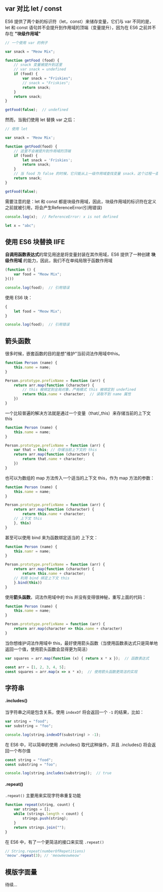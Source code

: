## var 对比 let / const

ES6 提供了两个新的标识符（let，const）来储存变量，它们与 var 不同的是，let 和 const 语句并不会提升到作用域的顶端（变量提升），因为在 ES6 之前并不存在 **"块级作用域"**

```js
// 一个使用 var 的例子

var snack = "Meow Mix";

function getFood (food) {
    // snack 变量被提升到这里
    // var snack = undefined
    if (food) {
        var snack = "Friskies";
        // snack = "Friskies";
        return snack;
    }
    return snack;
}

getFood(false);  // undefined
```

然而，当我们使用 let 替换 var 之后：

```js
// 使用 let

var snack = 'Meow Mix';

function getFood(food) {
    // 这里不会被提升到作用域的顶端
    if (food) {
        let snack = 'Friskies';
        return snack;
    }
    // 当 food 为 false 的时候，它只能从上一级作用域查找变量 snack，这个过程一直延伸到"全局作用域"
    return snack;
}

getFood(false);
```

需要注意的是：let 和 const 都是块级作用域，因此，块级作用域的标识符在定义之前就被引用，将会产生ReferenceError(引用错误)

```js
console.log(x);  // ReferenceError: x is not defined

let x = "abc"; 
```




## 使用 ES6 块替换 IIFE

**自调用函数表达式**的常见用途是将变量封装在其作用域，ES6 提供了一种创建 **块级作用域** 的能力，因此，我们不在单纯局限于函数作用域

```js
(function () {
    var food = "Meow Mix";
}())

console.log(food);  // 引用错误
```

使用 ES6 块：

```js
{
    let food = "Meow Mix";
}

console.log(food);  // 引用错误
```





## 箭头函数

很多时候，嵌套函数的目的是想"维护"当前词法作用域中this。

```js
function Person (name) {
    this.name = name;
}

Person.prototype.prefixName = function (arr) {
    return arr.map(function (character) {
        // this 被绑定到全局对象，严格模式 this 被绑定到 undefined
        return this.name + character;  // 读取不到 name 属性
    })
}
```

一个比较普遍的解决方法就是通过一个变量（that/_this）来存储当前的上下文 this

```js
function Person (name) {
    this.name = name;
}

Person.prototype.prefixName = function (arr) {
    var that = this; // 存储当前上下文的 this
    return arr.map(function (character) {
        return that.name + character;
    })
}
```

也可以为数组的 map 方法传入一个适当的上下文 this，作为 map 方法的参数：

```js
function Person (name) {
    this.name = name;
}

Person.prototype.prefixName = function (arr) {
    return arr.map(function (character) {
        return this.name + character;
    // 上下文 this
    }, this)
}
```

甚至可以使用 bind 来为函数绑定适当的 上下文：

```js
function Person (name) {
    this.namr = name;
}

Person.prototype.prefixName = function (arr) {
    return arr.map(function (character) {
        return this.name + character;
    // 利用 bind 绑定上下文 this
    }.bind(this))
}
```

使用**箭头函数**，词法作用域中的 this 并没有变得很神秘，重写上面的代码：

```js
function Person (name) {
    this.name = name;
}

Person.prototype.prefixName = function (arr) {
    return arr.map(character => this.name + character)
}
```

当你想维护词法作用域中 this，最好使用箭头函数（当使用函数表达式只是简单地返回一个值，使用箭头函数会显得更为简洁）

```js
var squares = arr.map(function (x) { return x * x });  // 函数表达式
```

```js
const arr = [1, 2, 3, 4, 5];
const squares = arr.map(x => x * x);  // 使用箭头函数更简洁的实现
```





## 字符串

#### .includes()

当字符串之间是包含关系，使用 ```indexOf``` 将会返回一个 ```-1``` 的结果，比如：

```js
var string = "food";
var substring = "foo";

console.log(string.indexOf(substring) > -1);
```

在 ES6 中，可以简单的使用 .includes() 取代这种操作，并且 .includes() 将会返回一个布尔值

```js
const string = "food";
const substring = "foo";

console.log(string.includes(substring));  // true
```

#### .repeat()

```.repeat()``` 主要用来实现字符串重复功能

```js
function repeat(string, count) {
    var strings = [];
    while (strings.length < count) {
        strings.push(string);
    }
    return strings.join("");
}
```

在 ES6 中，有了一个更简洁的接口来实现 ```.repeat()```

```js
// String.repeat(numberOfRepetitions)
'meow'.repeat(3); // 'meowmeowmeow'
```





## 模版字面量

待续...